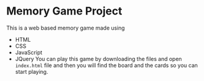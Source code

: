 # Memory Game Project
This is a web based memory game made using 
* HTML
* CSS
* JavaScript
* JQuery
You can play this game by downloading the files and open `index.html` file and then you will find the board and the cards so you can start playing.
